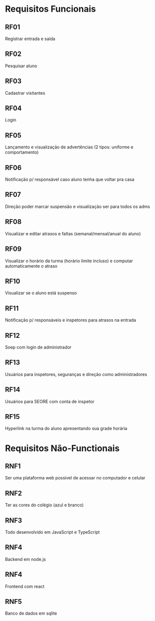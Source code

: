 # Requisitos Funcionais

## RF01
Registrar entrada e saída
## RF02
Pesquisar aluno
## RF03
Cadastrar visitantes
## RF04
Login
## RF05
Lançamento e visualização de advertências (2 tipos: uniforme e comportamento)
## RF06
Notificação p/ responsável caso aluno tenha que voltar pra casa
## RF07
Direção poder marcar suspensão e visualização ser para todos os adms
## RF08
Visualizar e editar atrasos e faltas (semanal/mensal/anual do aluno)
## RF09
Visualizar o horário da turma (horário limite incluso) e computar automaticamente o atraso
## RF10
Visualizar se o aluno está suspenso
## RF11
Notificação p/ responsáveis e inspetores para atrasos na entrada
## RF12
Soep com login de administrador
## RF13
Usuários para inspetores, seguranças e direção como administradores
## RF14
Usuários para SEORE com conta de inspetor
## RF15
Hyperlink na turma do aluno apresentando sua grade horária

# Requisitos Não-Functionais

## RNF1
Ser uma plataforma web possível de acessar no computador e celular
## RNF2
Ter as cores do colégio (azul e branco)
## RNF3
Todo desenvolvido em JavaScript e TypeScript
## RNF4
Backend em node.js
## RNF4
Frontend com react
## RNF5
Banco de dados em sqlite
